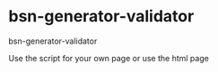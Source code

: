 # bsn-generator-validator
bsn-generator-validator

Use the script for your own page or use the html page